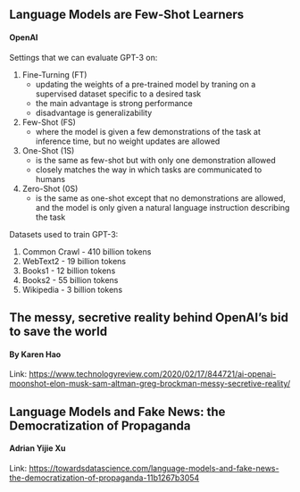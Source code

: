 ## Language Models are Few-Shot Learners

#### OpenAI

Settings that we can evaluate GPT-3 on:

1. Fine-Turning (FT)
	- updating the weights of a pre-trained model by traning on a supervised dataset specific to a desired task
	- the main advantage is strong performance
	- disadvantage is generalizability
2. Few-Shot (FS)
	- where the model is given a few demonstrations of the task at inference time, but no weight updates are allowed
3. One-Shot (1S)
	- is the same as few-shot but with only one demonstration allowed
	- closely matches the way in which tasks are communicated to humans
4. Zero-Shot (0S)
	- is the same as one-shot except that no demonstrations are allowed, and the model is only given a natural language instruction describing the task

Datasets used to train GPT-3:

1. Common Crawl - 410 billion tokens
2. WebText2 - 19 billion tokens
3. Books1 - 12 billion tokens
4. Books2 - 55 billion tokens
5. Wikipedia - 3 billion tokens

## The messy, secretive reality behind OpenAI’s bid to save the world

#### By Karen Hao

Link: https://www.technologyreview.com/2020/02/17/844721/ai-openai-moonshot-elon-musk-sam-altman-greg-brockman-messy-secretive-reality/


## Language Models and Fake News: the Democratization of Propaganda

#### Adrian Yijie Xu

Link: https://towardsdatascience.com/language-models-and-fake-news-the-democratization-of-propaganda-11b1267b3054

